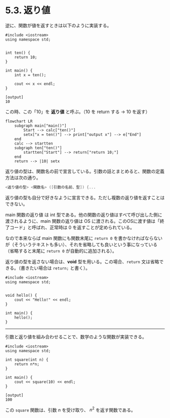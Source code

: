 # 5.3. 返り値

逆に、関数が値を返すときは以下のように実装する。

```cpp:line-numbers
#include <iostream>
using namespace std;


int ten() {
    return 10;
}

int main() {
    int x = ten();

    cout << x << endl;
}
```

```
[output]
10
```

この時、この「10」を **返り値** と呼ぶ。（10 を return する → 10 を返す）

```mermaid
flowchart LR
    subgraph main["main()"]
        Start --> calc["ten()"]
        setx["x = ten()"] --> print["output x"] --> e["End"]
    end
    calc --> startten
    subgraph ten["ten()"]
        startten["Start"] --> return["return 10;"]
    end
    return --> |10| setx
```

返り値の型は、関数名の前で宣言している。引数の話とまとめると、関数の定義方法は次の通り。

```cpp
<返り値の型> <関数名> ([引数の名前、型]) {...
```

返り値の型も自分で好きなように宣言できる。ただし複数の返り値を返すことはできない。

main 関数の返り値 は int 型である。他の関数の返り値はすべて呼び出した側に渡されるように、main 関数の返り値は OS
に渡される。このOSに渡す値は「終了コード」と呼ばれ、正常時は 0 を返すことが定められている。

なので本来ならば main 関数にも関数末尾に `return 0`
を書かなければならないが（そういうテキストも多い）、それを省略しても良いという事になっている（省略すると末尾に `return 0`
が自動的に追加される）。

返り値の型を返さない場合は、**void** 型を用いる。この場合、`return` 文は省略できる。（書きたい場合は `return;` と書く）。

```cpp:line-numbers
#include <iostream>
using namespace std;


void hello() {
    cout << "Hello!" << endl;
}

int main() {
    hello();
}
```

----

引数と返り値を組み合わせることで、数学のような関数が実装できる。

```cpp:line-numbers
#include <iostream>
using namespace std;

int square(int n) {
    return n*n;
}

int main() {
    cout << square(10) << endl;
}
```

```
[output]
100
```

この `square` 関数は、引数 $n$ を受け取り、 $n^2$ を返す関数である。
